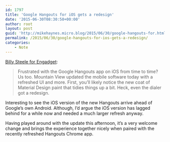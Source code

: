 ```yaml
---
id: 1797
title: 'Google Hangouts for iOS gets a redesign'
date: '2015-06-30T08:30:50+00:00'
author: root
layout: post
guid: 'http://mikehaynes.micro.blog/2015/06/30/google-hangouts-for.html'
permalink: /2015/06/30/google-hangouts-for-ios-gets-a-redesign/
categories:
    - Note
---
```


[Billy Steele for Engadget](https://www.engadget.com/2015-06-29-google-hangouts-ios-update.html):

> Frustrated with the Google Hangouts app on iOS from time to time? Us too. Mountain View updated the mobile software today with a refreshed UI and more. First, you’ll likely notice the new coat of Material Design paint that tidies things up a bit. Heck, even the dialer got a redesign.

Interesting to see the iOS version of the new Hangouts arrive ahead of Google’s own Android. Although, I’d argue the iOS version has lagged behind for a while now and needed a much larger refresh anyway.

Having played around with the update this afternoon, it’s a very welcome change and brings the experience together nicely when paired with the recently refreshed Hangouts Chrome app.